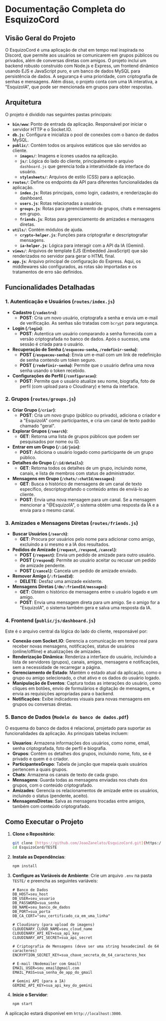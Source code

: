 # Documentação Completa do EsquizoCord

## Visão Geral do Projeto

O EsquizoCord é uma aplicação de chat em tempo real inspirada no Discord, que permite aos usuários se comunicarem em grupos públicos ou privados, além de conversas diretas com amigos. O projeto inclui um backend robusto construído com Node.js e Express, um frontend dinâmico usando EJS e JavaScript puro, e um banco de dados MySQL para persistência de dados. A segurança é uma prioridade, com criptografia de senhas e mensagens. Além disso, o projeto conta com uma IA interativa, a "EsquizoIA", que pode ser mencionada em grupos para obter respostas.

## Arquitetura

O projeto é dividido nas seguintes pastas principais:

* **`bin/www`**: Ponto de entrada da aplicação. Responsável por iniciar o servidor HTTP e o Socket.IO.
* **`db.js`**: Configura e inicializa o pool de conexões com o banco de dados MySQL.
* **`public/`**: Contém todos os arquivos estáticos que são servidos ao cliente.
    * **`images/`**: Imagens e ícones usados na aplicação.
    * **`js/`**: Lógica do lado do cliente, principalmente o arquivo `dashboard.js` que gerencia toda a interatividade da interface do usuário.
    * **`stylesheets/`**: Arquivos de estilo (CSS) para a aplicação.
* **`routes/`**: Define os endpoints da API para diferentes funcionalidades da aplicação.
    * **`index.js`**: Rotas principais, como login, cadastro, e renderização do dashboard.
    * **`users.js`**: Rotas relacionadas a usuários.
    * **`groups.js`**: Rotas para gerenciamento de grupos, chats e mensagens em grupo.
    * **`friends.js`**: Rotas para gerenciamento de amizades e mensagens diretas.
* **`utils/`**: Contém módulos de ajuda.
    * **`crypto-helper.js`**: Funções para criptografar e descriptografar mensagens.
    * **`ia-helper.js`**: Lógica para interagir com a API da IA (Gemini).
* **`views/`**: Arquivos de template EJS (Embedded JavaScript) que são renderizados no servidor para gerar o HTML final.
* **`app.js`**: Arquivo principal de configuração do Express. Aqui, os middlewares são configurados, as rotas são importadas e os tratamentos de erro são definidos.

## Funcionalidades Detalhadas

### 1. **Autenticação e Usuários (`routes/index.js`)**

* **Cadastro (`/cadastro`)**:
    * **POST**: Cria um novo usuário, criptografa a senha e envia um e-mail de verificação. As senhas são tratadas com `bcrypt` para segurança.
* **Login (`/login`)**:
    * **POST**: Autentica um usuário comparando a senha fornecida com a versão criptografada no banco de dados. Após o sucesso, uma sessão é criada para o usuário.
* **Recuperação de Senha (`/esqueceu-senha`, `/redefinir-senha`)**:
    * **POST (`/esqueceu-senha`)**: Envia um e-mail com um link de redefinição de senha contendo um token seguro.
    * **POST (`/redefinir-senha`)**: Permite que o usuário defina uma nova senha usando o token recebido.
* **Configurações do Perfil (`/configuracao`)**:
    * **POST**: Permite que o usuário atualize seu nome, biografia, foto de perfil (com upload para o Cloudinary) e tema da interface.

### 2. **Grupos (`routes/groups.js`)**

* **Criar Grupo (`/criar`)**:
    * **POST**: Cria um novo grupo (público ou privado), adiciona o criador e a "EsquizoIA" como participantes, e cria um canal de texto padrão chamado "geral".
* **Explorar Grupos (`/search`)**:
    * **GET**: Retorna uma lista de grupos públicos que podem ser pesquisados por nome ou ID.
* **Entrar em um Grupo (`/:id/join`)**:
    * **POST**: Adiciona o usuário logado como participante de um grupo público.
* **Detalhes do Grupo (`/:id/details`)**:
    * **GET**: Retorna todos os detalhes de um grupo, incluindo nome, canais, e lista de membros com status de administrador.
* **Mensagens em Grupo (`/chats/:chatId/messages`)**:
    * **GET**: Busca o histórico de mensagens de um canal de texto específico, descriptografando o conteúdo antes de enviá-lo ao cliente.
    * **POST**: Envia uma nova mensagem para um canal. Se a mensagem mencionar a "@EsquizoIA", o sistema obtém uma resposta da IA e a envia para o mesmo canal.

### 3. **Amizades e Mensagens Diretas (`routes/friends.js`)**

* **Buscar Usuários (`/search`)**:
    * **GET**: Procura por usuários pelo nome para adicionar como amigo, excluindo a si mesmo e a IA dos resultados.
* **Pedidos de Amizade (`/request`, `/respond`, `/cancel`)**:
    * **POST (`/request`)**: Envia um pedido de amizade para outro usuário.
    * **POST (`/respond`)**: Permite ao usuário aceitar ou recusar um pedido de amizade pendente.
    * **POST (`/cancel`)**: Cancela um pedido de amizade enviado.
* **Remover Amigo (`/:friendId`)**:
    * **DELETE**: Desfaz uma amizade existente.
* **Mensagens Diretas (`/dm/:friendId/messages`)**:
    * **GET**: Obtém o histórico de mensagens entre o usuário logado e um amigo.
    * **POST**: Envia uma mensagem direta para um amigo. Se o amigo for a "EsquizoIA", o sistema também gera e salva uma resposta da IA.

### 4. **Frontend (`public/js/dashboard.js`)**

Este é o arquivo central da lógica do lado do cliente, responsável por:

* **Conexão com Socket.IO**: Gerencia a comunicação em tempo real para receber novas mensagens, notificações, status de usuários (online/offline) e atualizações de amizades.
* **Renderização Dinâmica**: Renderiza a interface do usuário, incluindo a lista de servidores (grupos), canais, amigos, mensagens e notificações, sem a necessidade de recarregar a página.
* **Gerenciamento de Estado**: Mantém o estado atual da aplicação, como o grupo ou amigo selecionado, o chat ativo e os dados do usuário logado.
* **Manipulação de Eventos**: Captura todas as interações do usuário, como cliques em botões, envio de formulários e digitação de mensagens, e envia as requisições apropriadas para o backend.
* **Notificações**: Exibe indicadores visuais para novas mensagens em grupos ou conversas diretas.

### 5. **Banco de Dados (`Modelo do banco de dados.pdf`)**

O esquema do banco de dados é relacional, projetado para suportar as funcionalidades da aplicação. As principais tabelas incluem:

* **Usuarios**: Armazena informações dos usuários, como nome, email, senha criptografada, foto de perfil e biografia.
* **Grupos**: Contém os detalhes dos grupos, incluindo nome, foto, se é privado e quem é o criador.
* **ParticipantesGrupo**: Tabela de junção que mapeia quais usuários pertencem a quais grupos.
* **Chats**: Armazena os canais de texto de cada grupo.
* **Mensagens**: Guarda todas as mensagens enviadas nos chats dos grupos, com o conteúdo criptografado.
* **Amizades**: Gerencia os relacionamentos de amizade entre os usuários, incluindo o status (pendente, aceito).
* **MensagensDiretas**: Salva as mensagens trocadas entre amigos, também com conteúdo criptografado.

## Como Executar o Projeto

1.  **Clone o Repositório**:
    ```bash
    git clone [https://github.com/JoaoZanelato/EsquizoCord.git](https://github.com/JoaoZanelato/EsquizoCord.git)
    cd EsquizoCord/TESTE
    ```

2.  **Instale as Dependências**:
    ```bash
    npm install
    ```

3.  **Configure as Variáveis de Ambiente**:
    Crie um arquivo `.env` na pasta `TESTE/` e preencha as seguintes variáveis:
    ```env
    # Banco de Dados
    DB_HOST=seu_host
    DB_USER=seu_usuario
    DB_PASSWORD=sua_senha
    DB_NAME=seu_banco_de_dados
    DB_PORT=sua_porta
    DB_CA_CERT="seu_certificado_ca_em_uma_linha"

    # Cloudinary (para upload de imagens)
    CLOUDINARY_CLOUD_NAME=seu_cloud_name
    CLOUDINARY_API_KEY=sua_api_key
    CLOUDINARY_API_SECRET=sua_api_secret

    # Criptografia de Mensagens (deve ser uma string hexadecimal de 64 caracteres)
    ENCRYPTION_SECRET_KEY=sua_chave_secreta_de_64_caracteres_hex

    # E-mail (Nodemailer com Gmail)
    EMAIL_USER=seu_email@gmail.com
    EMAIL_PASS=sua_senha_de_app_do_gmail

    # Gemini API (para a IA)
    GEMINI_API_KEY=sua_api_key_do_gemini
    ```

4.  **Inicie o Servidor**:
    ```bash
    npm start
    ```

A aplicação estará disponível em `http://localhost:3000`.
